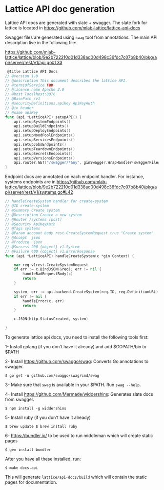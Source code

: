 # Lattice API doc generation

Lattice API docs are generated with slate + swagger. The slate fork for lattice is located in https://github.com/mlab-lattice/lattice-api-docs


Swagger files are generated using `swag` tool from annotations. The main API description live in the following file:

https://github.com/mlab-lattice/lattice/blob/9e2b722210d01d338ad00d498c36fdc7c07b8b40/pkg/api/server/rest/v1/api.go#L33

```go
 @title Lattice API Docs
// @version 1.0
// @description This document describes the lattice API.
// @termsOfService TBD
// @license.name Apache 2.0
// @host localhost:8876
// @BasePath /v1
// @securityDefinitions.apikey ApiKeyAuth
// @in header
// @name apiKey
func (api *LatticeAPI) setupAPI() {
	api.setupSystemEndpoints()
	api.setupBuildEndpoints()
	api.setupDeployEndpoints()
	api.setupNoodPoolEndpoints()
	api.setupServicesEndpoints()
	api.setupJobsEndpoints()
	api.setupTeardownEndpoints()
	api.setupSecretsEndpoints()
	api.setupVersionsEndpoints()
	api.router.GET("/swagger/*any", ginSwagger.WrapHandler(swaggerFiles.Handler))
}

```

Endpoint docs are annotated on each endpoint handler. For instance, systems endpoints are in
https://github.com/mlab-lattice/lattice/blob/9e2b722210d01d338ad00d498c36fdc7c07b8b40/pkg/api/server/rest/v1/systems.go#L42

```go
// handleCreateSystem handler for create-system
// @ID create-system
// @Summary Create system
// @Description Create a new system
// @Router /systems [post]
// @Security ApiKeyAuth
// @Tags systems
// @Param account body rest.CreateSystemRequest true "Create system"
// @Accept  json
// @Produce  json
// @Success 200 {object} v1.System
// @Failure 400 {object} v1.ErrorResponse
func (api *LatticeAPI) handleCreateSystem(c *gin.Context) {

	var req v1rest.CreateSystemRequest
	if err := c.BindJSON(&req); err != nil {
		handleBadRequestBody(c)
		return
	}

	system, err := api.backend.CreateSystem(req.ID, req.DefinitionURL)
	if err != nil {
		handleError(c, err)
		return
	}

	c.JSON(http.StatusCreated, system)

}
```


To generate lattice api docs, you need to install the following tools first:

1- Install golang (if you don't have it already) and add $GOPATH/bin to $PATH

2- Install https://github.com/swaggo/swag: Converts Go annotations to swagger.
 
``$ go get -u github.com/swaggo/swag/cmd/swag``

3- Make sure that `swag` is available in your $PATH. Run `swag --help`.

4- Install https://github.com/Mermade/widdershins: Generates slate docs from swagger.

``$ npm install -g widdershins``

5- Install ruby (if you don't have it already)

``
$ brew update
$ brew install ruby
``

6- https://bundler.io/ to be used to run middleman which will create static pages

``$ gem install bundler``  


After you have all these installed, run:


``$ make docs.api``

This will generate `lattice/api-docs/build` which will contain the static pages for documentation.